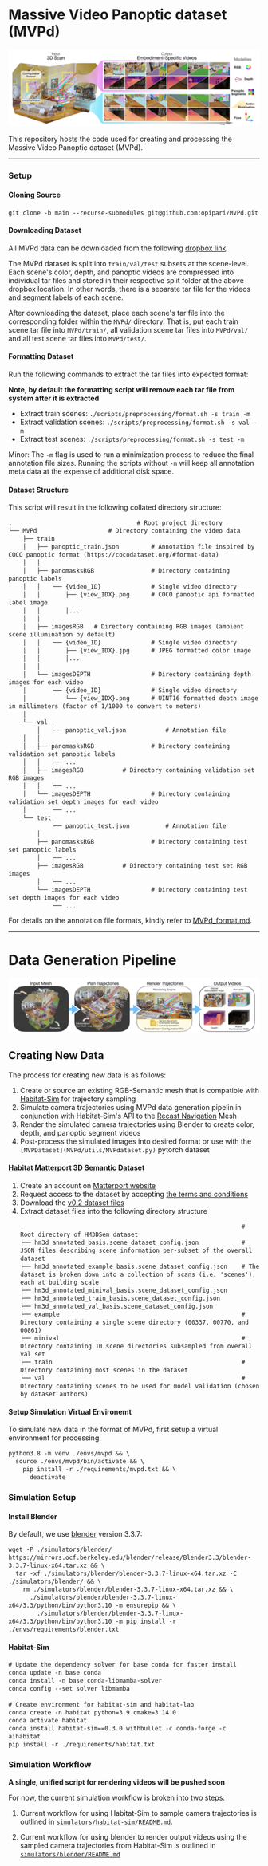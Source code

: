 # Massive Video Panoptic dataset (MVPd)


![](assets/teaser.webp)

This repository hosts the code used for creating and processing the Massive Video Panoptic dataset (MVPd).

---

### Setup

#### Cloning Source

```
git clone -b main --recurse-submodules git@github.com:opipari/MVPd.git
```

#### Downloading Dataset

All MVPd data can be downloaded from the following [dropbox link](https://www.dropbox.com/scl/fo/684rsez9g9z7jwsy3dy3g/AMkJr5h1DyPJt6tZpY1vxDo?rlkey=h46o93asvsd5eexpwc5iwelwq&e=1&st=381rd84e&dl=0).

The MVPd dataset is split into `train/val/test` subsets at the scene-level. Each scene's color, depth, and panoptic videos are compressed into individual tar files and stored in their respective split folder at the above dropbox location. In other words, there is a separate tar file for the videos and segment labels of each scene.

After downloading the dataset, place each scene's tar file into the corresponding folder within the `MVPd/` directory. That is, put each train scene tar file into `MVPd/train/`, all validation scene tar files into `MVPd/val/` and all test scene tar files into `MVPd/test/`.

#### Formatting Dataset

Run the following commands to extract the tar files into expected format:

**Note, by default the formatting script will remove each tar file from system after it is extracted**

- Extract train scenes: `./scripts/preprocessing/format.sh -s train -m` 
- Extract validation scenes: `./scripts/preprocessing/format.sh -s val -m` 
- Extract test scenes: `./scripts/preprocessing/format.sh -s test -m` 

Minor: The `-m` flag is used to run a minimization process to reduce the final annotation file sizes. Running the scripts without `-m` will keep all annotation meta data at the expense of additional disk space.

#### Dataset Structure

This script will result in the following collated directory structure:

```
.                         			# Root project directory
└── MVPd					# Directory containing the video data
	├── train
	│   ├── panoptic_train.json      	# Annotation file inspired by COCO panoptic format (https://cocodataset.org/#format-data)
	│   │
	│   ├── panomasksRGB              	# Directory containing panoptic labels
	│   │   └── {video_ID}            	# Single video directory
	│   │       ├── {view_IDX}.png    	# COCO panoptic api formatted label image
	│   │       │...
	│   │
	│   ├── imagesRGB  	# Directory containing RGB images (ambient scene illumination by default)
	│   │   └── {video_ID}            	# Single video directory
	│   │       ├── {view_IDX}.jpg    	# JPEG formatted color image
	│   │       │...
	│   │
	│   └── imagesDEPTH               	# Directory containing depth images for each video
	│       └── {video_ID}            	# Single video directory
	│           └── {view_IDX}.png    	# UINT16 formatted depth image in millimeters (factor of 1/1000 to convert to meters)
	│
	└── val
        │   ├── panoptic_val.json         	# Annotation file
	│   │
	│   ├── panomasksRGB              	# Directory containing validation set panoptic labels
	│   │   └── ...
	│   ├── imagesRGB  			# Directory containing validation set RGB images
	│   │   └── ...
	│   └── imagesDEPTH               	# Directory containing validation set depth images for each video
	│       └── ...
	└── test
            ├── panoptic_test.json         	# Annotation file
	    │
	    ├── panomasksRGB              	# Directory containing test set panoptic labels
	    │   └── ...
	    ├── imagesRGB  			# Directory containing test set RGB images
	    │   └── ...
	    └── imagesDEPTH               	# Directory containing test set depth images for each video
	        └── ...
```

For details on the annotation file formats, kindly refer to [MVPd_format.md](MVPd_format.md).

<hr>


# Data Generation Pipeline


![](assets/pipeline.webp)

## Creating New Data

The process for creating new data is as follows:

1. Create or source an existing RGB-Semantic mesh that is compatible with [Habitat-Sim](https://github.com/facebookresearch/habitat-sim) for trajectory sampling
2. Simulate camera trajectories using MVPd data generation pipelin in conjunction with Habitat-Sim's API to the [Recast Navigation](https://github.com/recastnavigation/recastnavigation) Mesh
3. Render the simulated camera trajectories using Blender to create color, depth, and panoptic segment videos
4. Post-process the simulated images into desired format or use with the `[MVPDataset](MVPd/utils/MVPdataset.py)` pytorch dataset


#### [Habitat Matterport 3D Semantic Dataset](https://aihabitat.org/datasets/hm3d-semantics/)

1. Create an account on [Matterport website](https://buy.matterport.com/free-account-register?_ga=2.183460966.1764739312.1687379653-577208820.1687379653)
2. Request access to the dataset by accepting [the terms and conditions](https://matterport.com/matterport-end-user-license-agreement-academic-use-model-data)
3. Download the [v0.2 dataset files](https://github.com/matterport/habitat-matterport-3dresearch#-downloading-hm3d-v02)
4. Extract dataset files into the following directory structure
    ```
    .                                                             # Root directory of HM3DSem dataset
    ├── hm3d_annotated_basis.scene_dataset_config.json            # JSON files describing scene information per-subset of the overall dataset
    ├── hm3d_annotated_example_basis.scene_dataset_config.json    # The dataset is broken down into a collection of scans (i.e. 'scenes'), each at building scale
    ├── hm3d_annotated_minival_basis.scene_dataset_config.json
    ├── hm3d_annotated_train_basis.scene_dataset_config.json
    ├── hm3d_annotated_val_basis.scene_dataset_config.json
    ├── example                                                   # Directory containing a single scene directory (00337, 00770, and 00861)
    ├── minival                                                   # Directory containing 10 scene directories subsampled from overall val set
    ├── train                                                     # Directory containing most scenes in the dataset
    └── val                                                       # Directory containing scenes to be used for model validation (chosen by dataset authors)
    ```


#### Setup Simulation Virtual Environemt

To simulate new data in the format of MVPd, first setup a virtual environment for processing:

```
python3.8 -m venv ./envs/mvpd && \
  source ./envs/mvpd/bin/activate && \
    pip install -r ./requirements/mvpd.txt && \
      deactivate
```


### Simulation Setup

#### Install Blender

By default, we use [blender](https://www.blender.org/) version 3.3.7:

```
wget -P ./simulators/blender/ https://mirrors.ocf.berkeley.edu/blender/release/Blender3.3/blender-3.3.7-linux-x64.tar.xz && \
  tar -xf ./simulators/blender/blender-3.3.7-linux-x64.tar.xz -C ./simulators/blender/ && \
    rm ./simulators/blender/blender-3.3.7-linux-x64.tar.xz && \
      ./simulators/blender/blender-3.3.7-linux-x64/3.3/python/bin/python3.10 -m ensurepip && \
        ./simulators/blender/blender-3.3.7-linux-x64/3.3/python/bin/python3.10 -m pip install -r ./envs/requirements/blender.txt
```

#### Habitat-Sim


```
# Update the dependency solver for base conda for faster install
conda update -n base conda
conda install -n base conda-libmamba-solver
conda config --set solver libmamba

# Create environment for habitat-sim and habitat-lab
conda create -n habitat python=3.9 cmake=3.14.0
conda activate habitat
conda install habitat-sim==0.3.0 withbullet -c conda-forge -c aihabitat
pip install -r ./requirements/habitat.txt
```


### Simulation Workflow

**A single, unified script for rendering videos will be pushed soon**

For now, the current simulation workflow is broken into two steps:

1. Current workflow for using Habitat-Sim to sample camera trajectories is outlined in [`simulators/habitat-sim/README.md`](simulators/habitat-sim/README.md).

2. Current workflow for using blender to render output videos using the sampled camera trajectories from Habitat-Sim is outlined in [`simulators/blender/README.md`](simulators/blender/README.md)


